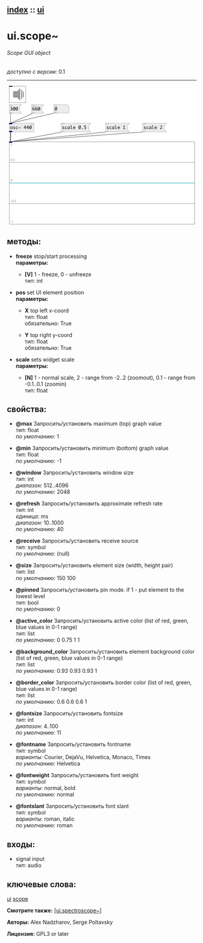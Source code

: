 [index](index.html) :: [ui](category_ui.html)
---

# ui.scope~

###### Scope GUI object

*доступно с версии:* 0.1

---




[![example](../examples/img/ui.scope~.jpg)](../examples/pd/ui.scope~.pd)





## методы:

* **freeze**
stop/start processing<br>
  __параметры:__
  - **[V]** 1 - freeze, 0 - unfreeze<br>
    тип: int <br>

* **pos**
set UI element position<br>
  __параметры:__
  - **X** top left x-coord<br>
    тип: float <br>
    обязательно: True <br>

  - **Y** top right y-coord<br>
    тип: float <br>
    обязательно: True <br>

* **scale**
sets widget scale<br>
  __параметры:__
  - **[N]** 1 - normal scale, 2 - range from -2..2 (zoomout), 0.1 - range from -0.1..0.1 (zoomin)<br>
    тип: float <br>




## свойства:

* **@max** 
Запросить/установить maximum (top) graph value<br>
_тип:_ float<br>
_по умолчанию:_ 1<br>

* **@min** 
Запросить/установить minimum (bottom) graph value<br>
_тип:_ float<br>
_по умолчанию:_ -1<br>

* **@window** 
Запросить/установить window size<br>
_тип:_ int<br>
_диапазон:_ 512..4096<br>
_по умолчанию:_ 2048<br>

* **@refresh** 
Запросить/установить approximate refresh rate<br>
_тип:_ int<br>
_единица:_ ms<br>
_диапазон:_ 10..1000<br>
_по умолчанию:_ 40<br>

* **@receive** 
Запросить/установить receive source<br>
_тип:_ symbol<br>
_по умолчанию:_ (null)<br>

* **@size** 
Запросить/установить element size (width, height pair)<br>
_тип:_ list<br>
_по умолчанию:_ 150 100<br>

* **@pinned** 
Запросить/установить pin mode. if 1 - put element to the lowest level<br>
_тип:_ bool<br>
_по умолчанию:_ 0<br>

* **@active_color** 
Запросить/установить active color (list of red, green, blue values in 0-1 range)<br>
_тип:_ list<br>
_по умолчанию:_ 0 0.75 1 1<br>

* **@background_color** 
Запросить/установить element background color (list of red, green, blue values in 0-1 range)<br>
_тип:_ list<br>
_по умолчанию:_ 0.93 0.93 0.93 1<br>

* **@border_color** 
Запросить/установить border color (list of red, green, blue values in 0-1 range)<br>
_тип:_ list<br>
_по умолчанию:_ 0.6 0.6 0.6 1<br>

* **@fontsize** 
Запросить/установить fontsize<br>
_тип:_ int<br>
_диапазон:_ 4..100<br>
_по умолчанию:_ 11<br>

* **@fontname** 
Запросить/установить fontname<br>
_тип:_ symbol<br>
_варианты:_ Courier, DejaVu, Helvetica, Monaco, Times<br>
_по умолчанию:_ Helvetica<br>

* **@fontweight** 
Запросить/установить font weight<br>
_тип:_ symbol<br>
_варианты:_ normal, bold<br>
_по умолчанию:_ normal<br>

* **@fontslant** 
Запросить/установить font slant<br>
_тип:_ symbol<br>
_варианты:_ roman, italic<br>
_по умолчанию:_ roman<br>



## входы:

* signal input<br>
_тип:_ audio





## ключевые слова:

[ui](keywords/ui.html)
[scope](keywords/scope.html)



**Смотрите также:**
[\[ui.spectroscope~\]](ui.spectroscope~.html)




**Авторы:** Alex Nadzharov, Serge Poltavsky




**Лицензия:** GPL3 or later





